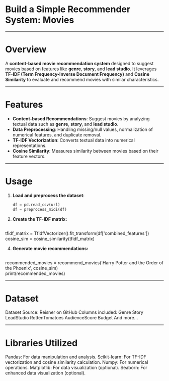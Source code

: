 # **Build a Simple Recommender System: Movies**

---

# **Overview**  
A **content-based movie recommendation system** designed to suggest movies based on features like **genre**, **story**, and **lead studio**. It leverages **TF-IDF (Term Frequency-Inverse Document Frequency)** and **Cosine Similarity** to evaluate and recommend movies with similar characteristics.

---

# **Features**  
- **Content-based Recommendations**: Suggest movies by analyzing textual data such as **genre**, **story**, and **lead studio**.  
- **Data Preprocessing**: Handling missing/null values, normalization of numerical features, and duplicate removal.  
- **TF-IDF Vectorization**: Converts textual data into numerical representations.  
- **Cosine Similarity**: Measures similarity between movies based on their feature vectors.  

---

# **Usage**  

1. **Load and preprocess the dataset**:  
   ```python  
   df = pd.read_csv(url)  
   df = preprocess_midi(df)  


2. **Create the TF-IDF matrix:**
   ```python  
tfidf_matrix = TfidfVectorizer().fit_transform(df['combined_features'])  
cosine_sim = cosine_similarity(tfidf_matrix)  

4. **Generate movie recommendations:**
   ```python  
recommended_movies = recommend_movies('Harry Potter and the Order of the Phoenix', cosine_sim)  
print(recommended_movies)  

---

# **Dataset**

Dataset Source: Reisner on GitHub
Columns included:
Genre
Story
LeadStudio
RottenTomatoes
AudienceScore
Budget
And more...

---

# **Libraries Utilized**

Pandas: For data manipulation and analysis.
Scikit-learn: For TF-IDF vectorization and cosine similarity calculation.
Numpy: For numerical operations.
Matplotlib: For data visualization (optional).
Seaborn: For enhanced data visualization (optional).




